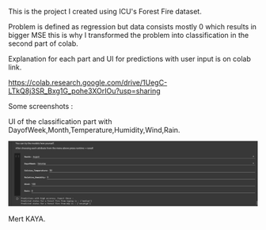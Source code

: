 This is the project I created using ICU's Forest Fire dataset.

Problem is defined as regression but data consists mostly 0 which results in bigger MSE 
this is why I transformed the problem into classification in the second part of colab.

Explanation for each part and UI for predictions with user input is on colab link.

https://colab.research.google.com/drive/1UegC-LTkQ8j3SR_Bxg1G_pohe3XOrIOu?usp=sharing

Some screenshots : 

UI of the classification part with DayofWeek,Month,Temperature,Humidity,Wind,Rain.

![Image of Classification UI](https://github.com/mertkaya13/Forestfires-Prediction-with-Machine-Learning/blob/master/Screenshot_1.PNG)


Mert KAYA.
